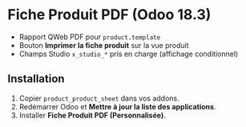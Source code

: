 # Fiche Produit PDF (Odoo 18.3)

- Rapport QWeb PDF pour `product.template`
- Bouton **Imprimer la fiche produit** sur la vue produit
- Champs Studio `x_studio_*` pris en charge (affichage conditionnel)

## Installation
1. Copier `product_product_sheet` dans vos addons.
2. Redémarrer Odoo et **Mettre à jour la liste des applications**.
3. Installer **Fiche Produit PDF (Personnalisée)**.